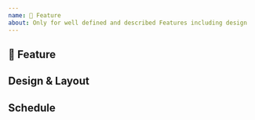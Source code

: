 ```yaml
---
name: 🚀 Feature
about: Only for well defined and described Features including design
---
```


## 🚀 Feature
<!-- Describe the Feature. -->

## Design & Layout
<!-- Attach Screenshots and Drawings. -->
<!-- Specify more details of the Feature with each Picture. -->

## Schedule
<!-- Specify timeschedule of implementation and publication. -->
